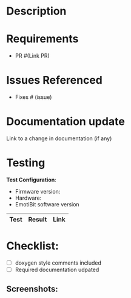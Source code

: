 # Description
<!--- Describe your changes in detail -->

# Requirements
- PR #(Link PR)


# Issues Referenced
<!-- If Any -->
- Fixes # (issue)

# Documentation update
Link to a change in documentation (if any)

# Testing

**Test Configuration**:
* Firmware version:
* Hardware:
* EmotiBit software version

|Test | Result | Link |
|-----|--------|------|

# Checklist:

- [ ] doxygen style comments included
- [ ] Required documentation udpated

## Screenshots:
